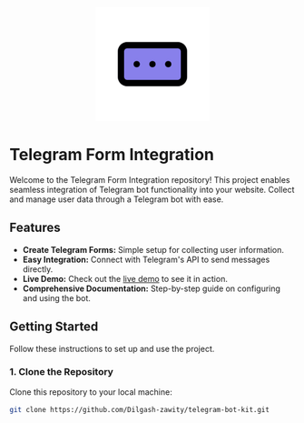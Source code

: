 <p align="center">
  <img src="static/favicon.png" alt="Project Logo" width="200" />
</p>

# Telegram Form Integration

Welcome to the Telegram Form Integration repository! This project enables seamless integration of Telegram bot functionality into your website. Collect and manage user data through a Telegram bot with ease.

## Features

- **Create Telegram Forms:** Simple setup for collecting user information.
- **Easy Integration:** Connect with Telegram's API to send messages directly.
- **Live Demo:** Check out the [live demo](#) to see it in action.
- **Comprehensive Documentation:** Step-by-step guide on configuring and using the bot.

## Getting Started

Follow these instructions to set up and use the project.

### 1. Clone the Repository

Clone this repository to your local machine:

```bash
git clone https://github.com/Dilgash-zawity/telegram-bot-kit.git
